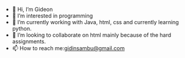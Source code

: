 - 👋 Hi, I’m Gideon
- 👀 I’m interested in programming
- 🌱 I’m currently working with Java, html, css and currently learning python.
- 💞️ I’m looking to collaborate on html mainly because of the hard assignments.
- 📫 How to reach me:gidinsambu@gmail.com

<!---
gidinsambu/gidinsambu is a ✨ special ✨ repository because its `README.md` (this file) appears on your GitHub profile.
You can click the Preview link to take a look at your changes.
--->
